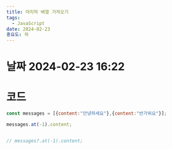 ```yaml
---
title: 마지막 배열 가져오기
tags:
  - JavaScript
date: 2024-02-23
중요도: 하
---
```

# 날짜  2024-02-23 16:22

# 코드
```javascript
const messages = [{content:"안녕하세요"},{content:"반가워요"}];

messages.at(-1).content;


// messages?.at(-1).content;

```